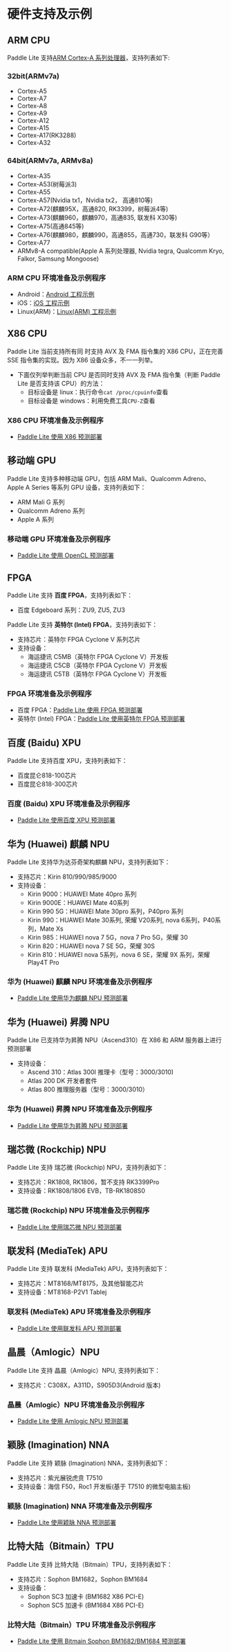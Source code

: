 
# 硬件支持及示例


## ARM CPU
Paddle Lite 支持[ARM Cortex-A 系列处理器](https://en.wikipedia.org/wiki/ARM_Cortex-A)，支持列表如下:
### 32bit(ARMv7a)
- Cortex-A5
- Cortex-A7
- Cortex-A8
- Cortex-A9
- Cortex-A12
- Cortex-A15
- Cortex-A17(RK3288)
- Cortex-A32
### 64bit(ARMv7a, ARMv8a)
- Cortex-A35
- Cortex-A53(树莓派3)
- Cortex-A55
- Cortex-A57(Nvidia tx1，Nvidia tx2， 高通810等)
- Cortex-A72(麒麟95X，高通820, RK3399，树莓派4等)
- Cortex-A73(麒麟960，麒麟970，高通835, 联发科 X30等)
- Cortex-A75(高通845等)
- Cortex-A76(麒麟980，麒麟990，高通855，高通730，联发科 G90等）
- Cortex-A77
- ARMv8-A compatible(Apple A 系列处理器, Nvidia tegra, Qualcomm Kryo, Falkor, Samsung Mongoose)
### ARM CPU 环境准备及示例程序
- Android：[Android 工程示例](../demo_guides/android_app_demo)
- iOS：[iOS 工程示例](../demo_guides/ios_app_demo)
- Linux(ARM)：[Linux(ARM) 工程示例](../demo_guides/linux_arm_demo)

## X86 CPU
Paddle Lite 当前支持所有同 时支持 AVX 及 FMA 指令集的 X86 CPU，正在完善 SSE 指令集的实现。因为 X86 设备众多，不一一列举。
- 下面仅列举判断当前 CPU 是否同时支持 AVX 及 FMA 指令集（判断 Paddle Lite 是否支持该 CPU）的方法：
  - 目标设备是 linux：执行命令`cat /proc/cpuinfo`查看
  - 目标设备是 windows：利用免费工具`CPU-Z`查看
### X86 CPU 环境准备及示例程序
- [Paddle Lite 使用 X86 预测部署](../demo_guides/x86)

## 移动端 GPU
Paddle Lite 支持多种移动端 GPU，包括 ARM Mali、Qualcomm Adreno、Apple A Series 等系列 GPU 设备，支持列表如下：
- ARM Mali G 系列
- Qualcomm Adreno 系列
- Apple A 系列
### 移动端 GPU 环境准备及示例程序
- [Paddle Lite 使用 OpenCL 预测部署](../demo_guides/opencl)

## FPGA
Paddle Lite 支持 **百度 FPGA**，支持列表如下：
- 百度 Edgeboard 系列：ZU9, ZU5, ZU3

Paddle Lite 支持 **英特尔 (Intel) FPGA**，支持列表如下：
- 支持芯片：英特尔 FPGA Cyclone V 系列芯片
- 支持设备：
  - 海运捷讯 C5MB（英特尔 FPGA Cyclone V）开发板
  - 海运捷讯 C5CB（英特尔 FPGA Cyclone V）开发板
  - 海运捷讯 C5TB（英特尔 FPGA Cyclone V）开发板

### FPGA 环境准备及示例程序
- 百度 FPGA：[Paddle Lite 使用 FPGA 预测部署](../demo_guides/fpga)
- 英特尔 (Intel) FPGA：[Paddle Lite 使用英特尔 FPGA 预测部署](../demo_guides/intel_fpga)


## 百度 (Baidu) XPU
Paddle Lite 支持百度 XPU，支持列表如下：
- 百度昆仑818-100芯片
- 百度昆仑818-300芯片

### 百度 (Baidu) XPU 环境准备及示例程序
- [Paddle Lite 使用百度 XPU 预测部署](../demo_guides/baidu_xpu)

## 华为 (Huawei) 麒麟 NPU
Paddle Lite 支持华为达芬奇架构麒麟 NPU，支持列表如下：
- 支持芯片：Kirin 810/990/985/9000
- 支持设备：
  * Kirin 9000：HUAWEI Mate 40pro 系列
  * Kirin 9000E：HUAWEI Mate 40系列
  * Kirin 990 5G：HUAWEI Mate 30pro 系列，P40pro 系列
  * Kirin 990：HUAWEI Mate 30系列, 荣耀 V20系列, nova 6系列，P40系列，Mate Xs
  * Kirin 985：HUAWEI nova 7 5G，nova 7 Pro 5G，荣耀 30
  * Kirin 820：HUAWEI nova 7 SE 5G，荣耀 30S
  * Kirin 810：HUAWEI nova 5系列，nova 6 SE，荣耀 9X 系列，荣耀 Play4T Pro

### 华为 (Huawei) 麒麟 NPU 环境准备及示例程序
- [Paddle Lite 使用华为麒麟 NPU 预测部署](../demo_guides/huawei_kirin_npu)

## 华为 (Huawei) 昇腾 NPU
Paddle Lite 已支持华为昇腾 NPU（Ascend310）在 X86 和 ARM 服务器上进行预测部署
- 支持设备：
  * Ascend 310：Atlas 300I 推理卡（型号：3000/3010)
  * Atlas 200 DK 开发者套件
  * Atlas 800 推理服务器（型号：3000/3010）
### 华为 (Huawei) 昇腾 NPU 环境准备及示例程序
- [Paddle Lite 使用华为昇腾 NPU 预测部署](../demo_guides/huawei_ascend_npu)

## 瑞芯微 (Rockchip) NPU
Paddle Lite 支持 瑞芯微 (Rockchip) NPU，支持列表如下：
- 支持芯片：RK1808, RK1806，暂不支持 RK3399Pro
- 支持设备：RK1808/1806 EVB，TB-RK1808S0
### 瑞芯微 (Rockchip) NPU 环境准备及示例程序
- [Paddle Lite 使用瑞芯微 NPU 预测部署](../demo_guides/rockchip_npu)

## 联发科 (MediaTek) APU
Paddle Lite 支持 联发科 (MediaTek) APU，支持列表如下：
- 支持芯片：MT8168/MT8175，及其他智能芯片
- 支持设备：MT8168-P2V1 Tablej
### 联发科 (MediaTek) APU 环境准备及示例程序
- [Paddle Lite 使用联发科 APU 预测部署](../demo_guides/mediatek_apu)

## 晶晨（Amlogic）NPU
Paddle Lite 支持 晶晨（Amlogic）NPU, 支持列表如下：
- 支持芯片：C308X，A311D，S905D3(Android 版本)
### 晶晨（Amlogic）NPU 环境准备及示例程序
- [Paddle Lite 使用 Amlogic NPU 预测部署](../demo_guides/amlogic_npu)

## 颖脉 (Imagination) NNA
Paddle Lite 支持 颖脉 (Imagination) NNA，支持列表如下：
- 支持芯片：紫光展锐虎贲 T7510
- 支持设备：海信 F50，Roc1 开发板(基于 T7510 的微型电脑主板)
### 颖脉 (Imagination) NNA 环境准备及示例程序
- [Paddle Lite 使用颖脉 NNA 预测部署](../demo_guides/imagination_nna)

## 比特大陆（Bitmain）TPU
Paddle Lite 支持 比特大陆（Bitmain）TPU，支持列表如下：
- 支持芯片：Sophon BM1682，Sophon BM1684
- 支持设备：
  * Sophon SC3 加速卡 (BM1682 X86 PCI-E)
  * Sophon SC5 加速卡 (BM1684 X86 PCI-E)
### 比特大陆（Bitmain）TPU 环境准备及示例程序
- [Paddle Lite 使用 Bitmain Sophon BM1682/BM1684 预测部署](../demo_guides/bitmain)
